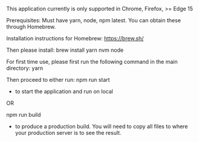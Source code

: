 This application currently is only supported in Chrome, Firefox, >= Edge 15

Prerequisites:
Must have yarn, node, npm latest. You can obtain these through Homebrew.

Installation instructions for Homebrew:
https://brew.sh/

Then please install:
brew install yarn nvm node

For first time use, please first run the following command in the main directory:
yarn

Then proceed to either run:
npm run start

- to start the application and run on local

OR

npm run build

- to produce a production build. You will need to copy all files to where your production server is to see the result.
